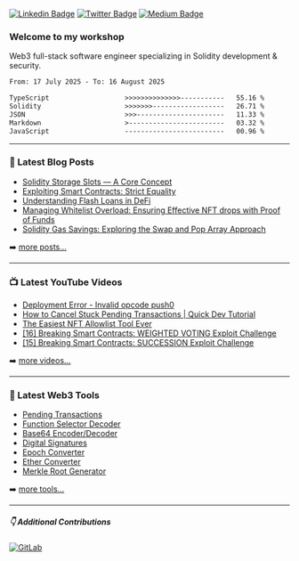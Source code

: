 [![Linkedin Badge](https://img.shields.io/badge/-LinkedIn-0e76a8?style=flat-square&logo=Linkedin&logoColor=white)](https://www.linkedin.com/in/jason-schwarz-75b91482/)
[![Twitter Badge](https://img.shields.io/twitter/url?url=https%3A%2F%2Ftwitter.com%2Fpassandscore&label=Follow)](https://twitter.com/passandscore)
[![Medium Badge](https://img.shields.io/badge/Follow-Medium-white?logo=medium)](https://medium.com/@jason.c.schwarz)



### Welcome to my workshop

Web3 full-stack software engineer specializing in Solidity development & security. 

<!--START_SECTION:waka-->

```txt
From: 17 July 2025 - To: 16 August 2025

TypeScript                   >>>>>>>>>>>>>>-----------   55.16 %
Solidity                     >>>>>>>------------------   26.71 %
JSON                         >>>----------------------   11.33 %
Markdown                     >------------------------   03.32 %
JavaScript                   -------------------------   00.96 %
```

<!--END_SECTION:waka-->

<hr/>

### 📕 Latest Blog Posts
<!-- BLOG-POST-LIST:START -->
- [Solidity Storage Slots — A Core Concept](https://jasonschwarz.xyz/articles/solidity-storage-slots)
- [Exploiting Smart Contracts: Strict Equality](https://jasonschwarz.xyz/articles/exploiting-smart-contracts-strict-equality)
- [Understanding Flash Loans in DeFi](https://jasonschwarz.xyz/articles/understanding-flash-loans-in-defi)
- [Managing Whitelist Overload: Ensuring Effective NFT drops with Proof of Funds](https://jasonschwarz.xyz/articles/managing-whitelist-overload-ensuring-effective-token-mints-with-proof-of-funds)
- [Solidity Gas Savings: Exploring the Swap and Pop Array Approach](https://jasonschwarz.xyz/articles/solidity-gas-savings-exploring-the-swap-and-pop-array-approach)
<!-- BLOG-POST-LIST:END -->

➡️ [more posts...](https://www.jasonschwarz.xyz/articles)

<hr/>

### 📺 Latest YouTube Videos

<!-- YOUTUBE:START -->
- [Deployment Error - Invalid opcode push0](https://www.youtube.com/watch?v=hpL2nJQEdFA)
- [How to Cancel Stuck Pending Transactions | Quick Dev Tutorial](https://www.youtube.com/watch?v=176n23kLHyY)
- [The Easiest NFT Allowlist Tool Ever](https://www.youtube.com/watch?v=P_r-N40M9zY)
- [[16] Breaking Smart Contracts: WEIGHTED VOTING Exploit Challenge](https://www.youtube.com/watch?v=nnPxToZVpo0)
- [[15] Breaking Smart Contracts: SUCCESSION Exploit Challenge](https://www.youtube.com/watch?v=qjrJQjI0yo8)
<!-- YOUTUBE:END -->

➡️ [more videos...](https://www.youtube.com/@passandscore_)

<hr/>

### 🧰  Latest Web3 Tools
- [Pending Transactions](https://pending-transactions.jasonschwarz.xyz/)
- [Function Selector Decoder](https://selectors.jasonschwarz.xyz/)
- [Base64 Encoder/Decoder](https://base64.jasonschwarz.xyz/)
- [Digital Signatures](https://digital-signatures.jasonschwarz.xyz/)
- [Epoch Converter](https://epoch-converter.jasonschwarz.xyz/)
- [Ether Converter](https://eth-converter.jasonschwarz.xyz/)
- [Merkle Root Generator](https://merkle-root-generator.jasonschwarz.xyz/)

➡️ [more tools...](https://www.jasonschwarz.xyz/tools)

<hr/>

##### 👇 Additional Contributions

[![GitLab](https://img.shields.io/badge/GitLab-orange?logo=gitlab&logoColor=white)](https://gitlab.com/jason_schwarz)
